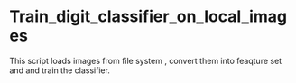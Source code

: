 # Train_digit_classifier_on_local_images
This script loads images from file system , convert them into feaqture set and and train the classifier.
